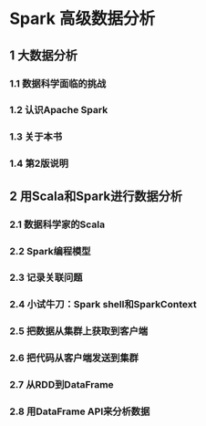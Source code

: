 # Spark 高级数据分析

## 1 大数据分析

### 1.1 数据科学面临的挑战

### 1.2 认识Apache Spark

### 1.3 关于本书

### 1.4 第2版说明

## 2 用Scala和Spark进行数据分析

### 2.1 数据科学家的Scala

### 2.2 Spark编程模型

### 2.3 记录关联问题

### 2.4 小试牛刀：Spark shell和SparkContext

### 2.5 把数据从集群上获取到客户端

### 2.6 把代码从客户端发送到集群

### 2.7 从RDD到DataFrame

### 2.8 用DataFrame API来分析数据
